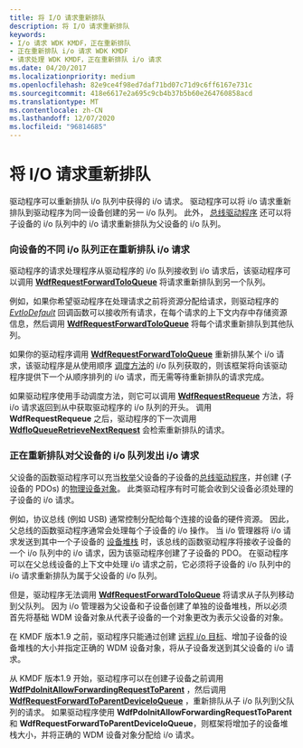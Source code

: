 ```yaml
---
title: 将 I/O 请求重新排队
description: 将 I/O 请求重新排队
keywords:
- I/o 请求 WDK KMDF，正在重新排队
- 正在重新排队 i/o 请求 WDK KMDF
- 请求处理 WDK KMDF，正在重新排队 i/o 请求
ms.date: 04/20/2017
ms.localizationpriority: medium
ms.openlocfilehash: 82e9ce4f98ed7daf71bd07c71d9c6ff6167e731c
ms.sourcegitcommit: 418e6617e2a695c9cb4b37b5b60e264760858acd
ms.translationtype: MT
ms.contentlocale: zh-CN
ms.lasthandoff: 12/07/2020
ms.locfileid: "96814685"
---
```

# <a name="requeuing-io-requests"></a>将 I/O 请求重新排队





驱动程序可以重新排队 i/o 队列中获得的 i/o 请求。 驱动程序可以将 i/o 请求重新排队到驱动程序为同一设备创建的另一 i/o 队列。 此外， [总线驱动程序](../kernel/bus-drivers.md) 还可以将子设备的 i/o 队列中的 i/o 请求重新排队为父设备的 i/o 队列。

### <a name="requeuing-an-io-request-to-a-different-io-queue-for-a-device"></a>向设备的不同 i/o 队列正在重新排队 i/o 请求

驱动程序的请求处理程序从驱动程序的 i/o 队列接收到 i/o 请求后，该驱动程序可以调用 [**WdfRequestForwardToIoQueue**](/windows-hardware/drivers/ddi/wdfrequest/nf-wdfrequest-wdfrequestforwardtoioqueue) 将请求重新排队到另一个队列。

例如，如果你希望驱动程序在处理请求之前将资源分配给请求，则驱动程序的 [*EvtIoDefault*](/windows-hardware/drivers/ddi/wdfio/nc-wdfio-evt_wdf_io_queue_io_default) 回调函数可以接收所有请求，在每个请求的上下文内存中存储资源信息，然后调用 [**WdfRequestForwardToIoQueue**](/windows-hardware/drivers/ddi/wdfrequest/nf-wdfrequest-wdfrequestforwardtoioqueue) 将每个请求重新排队到其他队列。

如果你的驱动程序调用 [**WdfRequestForwardToIoQueue**](/windows-hardware/drivers/ddi/wdfrequest/nf-wdfrequest-wdfrequestforwardtoioqueue) 重新排队某个 i/o 请求，该驱动程序是从使用顺序 [调度方法](dispatching-methods-for-i-o-requests.md)的 i/o 队列获取的，则该框架将向该驱动程序提供下一个从顺序排列的 i/o 请求，而无需等待重新排队的请求完成。

如果驱动程序使用手动调度方法，则它可以调用 [**WdfRequestRequeue**](/windows-hardware/drivers/ddi/wdfrequest/nf-wdfrequest-wdfrequestrequeue) 方法，将 i/o 请求返回到从中获取驱动程序的 i/o 队列的开头。 调用 **WdfRequestRequeue** 之后，驱动程序的下一次调用 [**WdfIoQueueRetrieveNextRequest**](/windows-hardware/drivers/ddi/wdfio/nf-wdfio-wdfioqueueretrievenextrequest) 会检索重新排队的请求。

### <a name="requeuing-an-io-request-to-a-parent-devices-io-queue"></a>正在重新排队对父设备的 i/o 队列发出 i/o 请求

父设备的函数驱动程序可以充当[枚举](enumerating-the-devices-on-a-bus.md)父设备的子设备的[总线驱动程序](../kernel/bus-drivers.md)，并创建 (子设备的 PDOs) 的[物理设备对象](wdm-concepts-for-kmdf-drivers.md#device-stacks)。 此类驱动程序有时可能会收到父设备必须处理的子设备的 i/o 请求。

例如，协议总线 (例如 USB) 通常控制分配给每个连接的设备的硬件资源。 因此，父总线的函数驱动程序通常会处理每个子设备的 i/o 操作。 当 i/o 管理器将 i/o 请求发送到其中一个子设备的 [设备堆栈](wdm-concepts-for-kmdf-drivers.md#device-stacks) 时，该总线的函数驱动程序将接收子设备的一个 i/o 队列中的 i/o 请求，因为该驱动程序创建了子设备的 PDO。 在驱动程序可以在父总线设备的上下文中处理 i/o 请求之前，它必须将子设备的 i/o 队列中的 i/o 请求重新排队为属于父设备的 i/o 队列。

但是，驱动程序无法调用 [**WdfRequestForwardToIoQueue**](/windows-hardware/drivers/ddi/wdfrequest/nf-wdfrequest-wdfrequestforwardtoioqueue) 将请求从子队列移动到父队列。 因为 i/o 管理器为父设备和子设备创建了单独的设备堆栈，所以必须首先将基础 WDM 设备对象从代表子设备的一个对象更改为表示父设备的对象。

在 KMDF 版本1.9 之前，驱动程序只能通过创建 [远程 i/o 目标](general-i-o-targets.md)、增加子设备的设备堆栈的大小并指定正确的 WDM 设备对象，将从子设备发送到其父设备的 i/o 请求。

从 KMDF 版本1.9 开始，驱动程序可以在创建子设备之前调用 [**WdfPdoInitAllowForwardingRequestToParent**](/windows-hardware/drivers/ddi/wdfpdo/nf-wdfpdo-wdfpdoinitallowforwardingrequesttoparent) ，然后调用 [**WdfRequestForwardToParentDeviceIoQueue**](/windows-hardware/drivers/ddi/wdfrequest/nf-wdfrequest-wdfrequestforwardtoparentdeviceioqueue) ，重新排队从子 i/o 队列到父队列的请求。 如果驱动程序使用 **WdfPdoInitAllowForwardingRequestToParent** 和 **WdfRequestForwardToParentDeviceIoQueue**，则框架将增加子的设备堆栈大小，并将正确的 WDM 设备对象分配给 i/o 请求。

 


